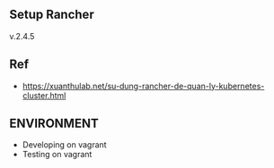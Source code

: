 ## Setup Rancher
v.2.4.5

## Ref
- https://xuanthulab.net/su-dung-rancher-de-quan-ly-kubernetes-cluster.html

## ENVIRONMENT
- Developing on vagrant
- Testing on vagrant
